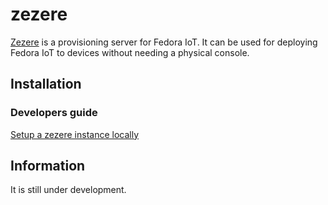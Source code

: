 # zezere

[Zezere](https://en.wikipedia.org/wiki/Z%C3%AAzere_River) is a provisioning server for Fedora IoT.
It can be used for deploying Fedora IoT to devices without needing a physical console.

## Installation

### Developers guide

[Setup a zezere instance locally](./SETUP.md)

## Information

It is still under development.
